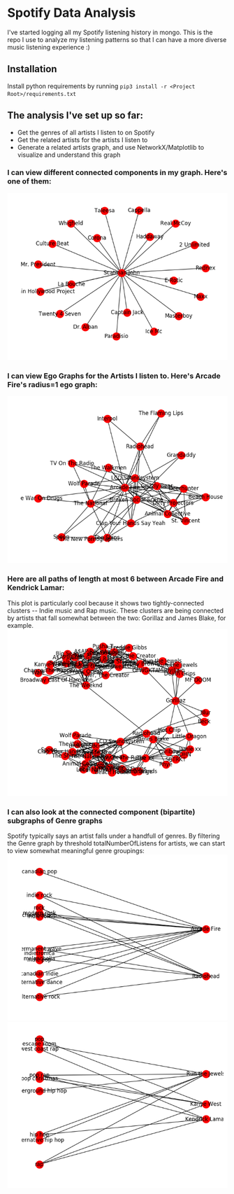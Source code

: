 # Spotify Data Analysis

I've started logging all my Spotify listening history in mongo.  This is the repo I use
to analyze my listening patterns so that I can have a more diverse music listening 
experience :)

## Installation

Install python requirements by running `pip3 install -r <Project Root>/requirements.txt`

## The analysis I've set up so far:

- Get the genres of all artists I listen to on Spotify
- Get the related artists for the artists I listen to
- Generate a related artists graph, and use NetworkX/Matplotlib to visualize and understand this graph

### I can view different connected components in my graph.  Here's one of them:
![One of the connected components in the graph](https://github.com/matthewfaw/spotify-data-analysis/blob/master/plots/a_connected_component.png)

### I can view Ego Graphs for the Artists I listen to.  Here's Arcade Fire's radius=1 ego graph:
![Arcade Fire's Ego Graph](https://github.com/matthewfaw/spotify-data-analysis/blob/master/plots/ego_graph.png)

### Here are all paths of length at most 6 between Arcade Fire and Kendrick Lamar:
This plot is particularly cool because it shows two tightly-connected clusters -- Indie music and Rap music.  These clusters are being connected by artists that fall somewhat between the two: Gorillaz and James Blake, for example.
![All paths of length at most 6 between Arcade Fire and Kendrick Lamar](https://github.com/matthewfaw/spotify-data-analysis/blob/master/plots/arcade_fire_to_kendrick.png)

### I can also look at the connected component (bipartite) subgraphs of Genre graphs
Spotify typically says an artist falls under a handfull of genres.  By filtering the Genre graph by threshold
totalNumberOfListens for artists, we can start to view somewhat meaningful genre groupings:
![Indie rock subgraph](https://github.com/matthewfaw/spotify-data-analysis/blob/master/plots/genres_subgraph_0.png)
![Rap subgraph](https://github.com/matthewfaw/spotify-data-analysis/blob/master/plots/genres_subgraph_1.png)
